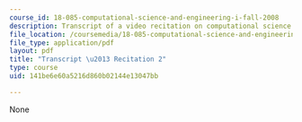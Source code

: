 ```yaml
---
course_id: 18-085-computational-science-and-engineering-i-fall-2008
description: Transcript of a video recitation on computational science and engineering.
file_location: /coursemedia/18-085-computational-science-and-engineering-i-fall-2008/141be6e60a5216d860b02144e13047bb_18-085F08-R02.pdf
file_type: application/pdf
layout: pdf
title: "Transcript \u2013 Recitation 2"
type: course
uid: 141be6e60a5216d860b02144e13047bb

---
```

None